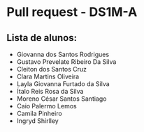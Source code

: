 # Pull request - DS1M-A

## Lista de alunos:
* Giovanna dos Santos Rodrigues
* Gustavo Prevelate Ribeiro Da Silva
* Cleiton dos Santos Cruz
* Clara Martins Oliveira
* Layla Giovanna Furtado da Silva
* Ítalo Reis Rosa da Silva
* Moreno César Santos Santiago
* Caio Palermo Lemos
* Camila Pinheiro
* Ingryd Shirlley